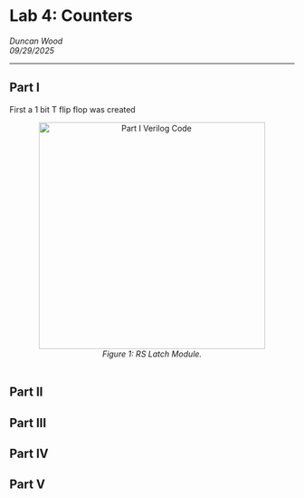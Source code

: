 # Lab 4: Counters
*Duncan Wood* <br>
*09/29/2025*

---
## Part I
First a 1 bit T flip flop was created

<div align="center">
  <img src="img/" alt="Part I Verilog Code" width="400"/><br>
  <em>Figure 1: RS Latch Module.</em>
</div>
<br>


## Part II


## Part III



## Part IV


## Part V

